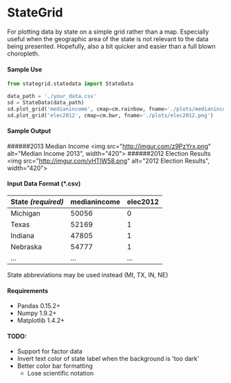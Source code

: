 # StateGrid

For plotting data by state on a simple grid rather than a map. Especially useful when the geographic area of the state is not relevant to the data being presented. Hopefully, also a bit quicker and easier than a full blown choropleth.

#### Sample Use

```python
from stategrid.statedata import StateData

data_path = './your_data.csv'
sd = StateData(data_path)
sd.plot_grid('medianincome', cmap=cm.rainbow, fname='./plots/medianincome.png')
sd.plot_grid('elec2012', cmap=cm.bwr, fname='./plots/elec2012.png')
```

#### Sample Output
######2013 Median Income
<img src="http://imgur.com/z9PzYrx.png" alt="Median Income 2013", width="420">
######2012 Election Results
<img src="http://imgur.com/yHTlW58.png" alt="2012 Election Results", width="420">

#### Input Data Format (*.csv)
|State _(required)_ | medianincome  | elec2012 |
|----------------   |---------------|----------|
|Michigan		    | 50056         | 0 	   |
|Texas			    | 52169         | 1        |
|Indiana 		    | 47805         | 1        |
|Nebraska           | 54777         | 1        | 
|...|...|...|

State abbreviations may be used instead (MI, TX, IN, NE)



#### Requirements
- Pandas 0.15.2+
- Numpy 1.9.2+
- Matplotlib 1.4.2+

#### TODO:
- Support for factor data
- Invert text color of state label when the background is 'too dark'
- Better color bar formatting
	- Lose scientific notation
